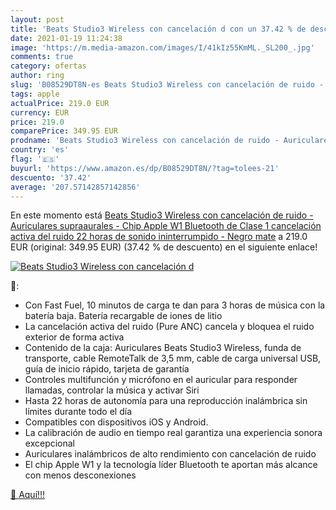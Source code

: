 ```yaml
---
layout: post
title: 'Beats Studio3 Wireless con cancelación d con un 37.42 % de descuento'
date: 2021-01-19 11:24:38
image: 'https://m.media-amazon.com/images/I/41kIz55KmML._SL200_.jpg'
comments: true
category: ofertas
author: ring
slug: 'B08529DT8N-es Beats Studio3 Wireless con cancelación de ruido -...'
tags: apple
actualPrice: 219.0 EUR
currency: EUR
price: 219.0
comparePrice: 349.95 EUR
prodname: 'Beats Studio3 Wireless con cancelación de ruido - Auriculares supraaurales - Chip Apple W1  Bluetooth de Clase 1  cancelación activa del ruido  22 horas de sonido ininterrumpido - Negro mate'
country: 'es'
flag: '🇪🇸'
buyurl: 'https://www.amazon.es/dp/B08529DT8N/?tag=tolees-21'
descuento: '37.42'
average: '207.57142857142856'
---
```


En este momento está [Beats Studio3 Wireless con cancelación de ruido - Auriculares supraaurales - Chip Apple W1  Bluetooth de Clase 1  cancelación activa del ruido  22 horas de sonido ininterrumpido - Negro mate](https://www.amazon.es/dp/B08529DT8N/?tag=tolees-21) a 219.0 EUR (original: 349.95 EUR) (37.42 %  de descuento) en el siguiente enlace!

[![Beats Studio3 Wireless con cancelación d](https://m.media-amazon.com/images/I/41kIz55KmML._SL200_.jpg)](https://www.amazon.es/dp/B08529DT8N/?tag=tolees-21)

🔎:

- Con Fast Fuel, 10 minutos de carga te dan para 3 horas de música con la batería baja. Batería recargable de iones de litio
- La cancelación activa del ruido (Pure ANC) cancela y bloquea el ruido exterior de forma activa
- Contenido de la caja: Auriculares Beats Studio3 Wireless, funda de transporte, cable RemoteTalk de 3,5 mm, cable de carga universal USB, guía de inicio rápido, tarjeta de garantía
- Controles multifunción y micrófono en el auricular para responder llamadas, controlar la música y activar Siri
- Hasta 22 horas de autonomía para una reproducción inalámbrica sin límites durante todo el día
- Compatibles con dispositivos iOS y Android.
- La calibración de audio en tiempo real garantiza una experiencia sonora excepcional
- Auriculares inalámbricos de alto rendimiento con cancelación de ruido
- El chip Apple W1 y la tecnología líder Bluetooth te aportan más alcance con menos desconexiones

[🛒 Aquí!!!](https://www.amazon.es/dp/B08529DT8N/?tag=tolees-21)
